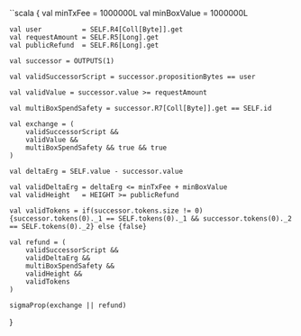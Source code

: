 ``scala 
{
	val minTxFee      = 1000000L
	val minBoxValue   = 1000000L
	
	val user          = SELF.R4[Coll[Byte]].get
	val requestAmount = SELF.R5[Long].get
	val publicRefund  = SELF.R6[Long].get
	
	val successor = OUTPUTS(1)
	
	val validSuccessorScript = successor.propositionBytes == user
	
	val validValue = successor.value >= requestAmount

	val multiBoxSpendSafety = successor.R7[Coll[Byte]].get == SELF.id
	
	val exchange = (
		validSuccessorScript &&
		validValue &&
		multiBoxSpendSafety && true && true
	)
	
	val deltaErg = SELF.value - successor.value
	
	val validDeltaErg = deltaErg <= minTxFee + minBoxValue
	val validHeight   = HEIGHT >= publicRefund
	
	val validTokens = if(successor.tokens.size != 0) {successor.tokens(0)._1 == SELF.tokens(0)._1 && successor.tokens(0)._2 == SELF.tokens(0)._2} else {false}
	
	val refund = (
		validSuccessorScript &&
		validDeltaErg &&
		multiBoxSpendSafety &&
		validHeight &&
		validTokens
	)
	
	sigmaProp(exchange || refund) 
}
```
